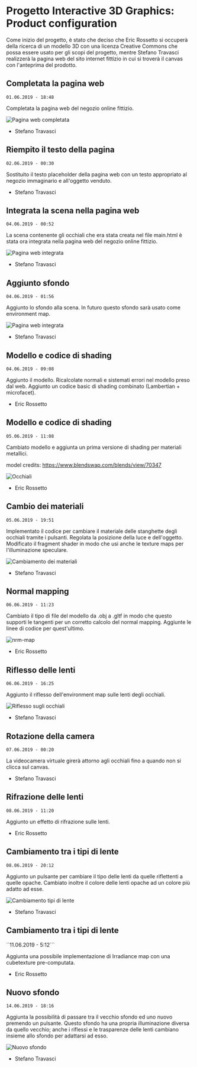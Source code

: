 # Progetto Interactive 3D Graphics: Product configuration

Come inizio del progetto, è stato che deciso che Eric Rossetto si occuperà della ricerca di un modello 3D con una licenza Creative Commons che possa essere usato per gli scopi del progetto, mentre Stefano Travasci realizzerà la pagina web del sito internet fittizio in cui si troverà il canvas con l'anteprima del prodotto.

## Completata la pagina web
```01.06.2019 - 18:48```

Completata la pagina web del negozio online fittizio.

![Pagina web completata](https://raw.githubusercontent.com/interactive3dgraphicscourse-uniud-2019/product-configuration-2019-travasci-rossetto/master/screenshots/Completata%20pagina%20web.PNG)

- Stefano Travasci

## Riempito il testo della pagina
```02.06.2019 - 00:30```

Sostituito il testo placeholder della pagina web con un testo appropriato al negozio immaginario e all'oggetto venduto.

- Stefano Travasci

## Integrata la scena nella pagina web
```04.06.2019 - 00:52```

La scena contenente gli occhiali che era stata creata nel file main.html è stata ora integrata nella pagina web del negozio online fittizio.

![Pagina web integrata](https://raw.githubusercontent.com/interactive3dgraphicscourse-uniud-2019/product-configuration-2019-travasci-rossetto/master/screenshots/integrata%20la%20scena.PNG)

- Stefano Travasci

## Aggiunto sfondo
```04.06.2019 - 01:56```

Aggiunto lo sfondo alla scena. In futuro questo sfondo sarà usato come environment map.

![Pagina web integrata](https://raw.githubusercontent.com/interactive3dgraphicscourse-uniud-2019/product-configuration-2019-travasci-rossetto/master/screenshots/aggiunto%20sfondo.PNG)

- Stefano Travasci

## Modello e codice di shading
```04.06.2019 - 09:08```

Aggiunto il modello. Ricalcolate normali e sistemati errori nel modello preso dal web. Aggiunto un codice basic di shading combinato (Lambertian + microfacet).

- Eric Rossetto

## Modello e codice di shading
```05.06.2019 - 11:08```

Cambiato modello e aggiunta un prima versione di shading per materiali metallici.

model credits:  https://www.blendswap.com/blends/view/70347

![Occhiali](https://raw.githubusercontent.com/interactive3dgraphicscourse-uniud-2019/product-configuration-2019-travasci-rossetto/master/screenshots/glasses_first_render.png)

- Eric Rossetto

## Cambio dei materiali
```05.06.2019 - 19:51```

Implementato il codice per cambiare il materiale delle stanghette degli occhiali tramite i pulsanti. Regolata la posizione della luce e dell'oggetto. Modificato il fragment shader in modo che usi anche le texture maps per l'illuminazione speculare.

![Cambiamento dei materiali](https://raw.githubusercontent.com/interactive3dgraphicscourse-uniud-2019/product-configuration-2019-travasci-rossetto/master/screenshots/CambioMateriali.PNG)

- Stefano Travasci

## Normal mapping
```06.06.2019 - 11:23```

Cambiato il tipo di file del modello da .obj a .gltf in modo che questo supporti le tangenti per un corretto calcolo del normal mapping. Aggiunte le linee di codice per quest'ultimo.

![nrm-map](https://github.com/interactive3dgraphicscourse-uniud-2019/product-configuration-2019-travasci-rossetto/blob/master/images/normal_mapping.png)

- Eric Rossetto

## Riflesso delle lenti
```06.06.2019 - 16:25```

Aggiunto il riflesso dell'environment map sulle lenti degli occhiali.

![Riflesso sugli occhiali](https://raw.githubusercontent.com/interactive3dgraphicscourse-uniud-2019/product-configuration-2019-travasci-rossetto/master/screenshots/Aggiunto%20riflesso%20delle%20lenti.PNG)

- Stefano Travasci

## Rotazione della camera
```07.06.2019 - 00:20```

La videocamera virtuale girerà attorno agli occhiali fino a quando non si clicca sul canvas.

- Stefano Travasci

## Rifrazione delle lenti
```08.06.2019 - 11:20```

Aggiunto un effetto di rifrazione sulle lenti. 

- Eric Rossetto

## Cambiamento tra i tipi di lente
```08.06.2019 - 20:12```

Aggiunto un pulsante per cambiare il tipo delle lenti da quelle riflettenti a quelle opache. Cambiato inoltre il colore delle lenti opache ad un colore più adatto ad esse.

![Cambiamento tipi di lente](https://raw.githubusercontent.com/interactive3dgraphicscourse-uniud-2019/product-configuration-2019-travasci-rossetto/master/screenshots/Pulsante%20cambio%20delle%20lenti.PNG)

- Stefano Travasci

## Cambiamento tra i tipi di lente
``11.06.2019 - 5:12```

Aggiunta una possibile implementazione di Irradiance map con una cubetexture pre-computata.

- Eric Rossetto

## Nuovo sfondo
```14.06.2019 - 18:16```

Aggiunta la possibilità di passare tra il vecchio sfondo ed uno nuovo premendo un pulsante. Questo sfondo ha una propria illuminazione diversa da quello vecchio; anche i riflessi e le trasparenze delle lenti cambiano insieme allo sfondo per adattarsi ad esso.

![Nuovo sfondo](https://raw.githubusercontent.com/interactive3dgraphicscourse-uniud-2019/product-configuration-2019-travasci-rossetto/master/screenshots/nuovo%20sfondo.PNG)

- Stefano Travasci
